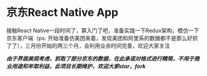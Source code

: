 # 京东React Native App
接触React Native一段时间了，算入门了吧，准备实践一下Redux架构，模仿一下京东客户端（ps: 开始准备仿美团来着，发现美团和阿里系的数据都不是那么好抓了了），三月份开始的两三个月，会利用业余时间完善，欢迎大家关注


***由于界面美观考虑，抓取了部分京东的数据，在此承诺对格式进行精简，不用于商业用途和牟取利益，此项目长期维护，欢迎大家star，fork***


